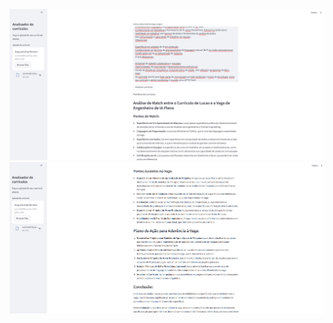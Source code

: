 ![Tela do programa](https://github.com/LucasSoares29/cv-analyzer/blob/main/pic1.png)  
![Tela do programa - 2](https://github.com/LucasSoares29/cv-analyzer/blob/main/pic2.png)
